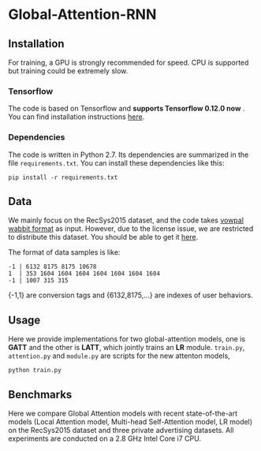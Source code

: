 # Global-Attention-RNN


## Installation

For training, a GPU is strongly recommended for speed. CPU is supported but training could be extremely slow.

### Tensorflow

The code is based on Tensorflow and **supports Tensorflow 0.12.0 now** . You can find installation instructions [here](https://www.tensorflow.org/).

### Dependencies

The code is written in Python 2.7. Its dependencies are summarized in the file ```requirements.txt```. You can install these dependencies like this:
```
pip install -r requirements.txt
```

## Data

We mainly focus on the RecSys2015 dataset, and the code takes [vowpal wabbit format](https://github.com/VowpalWabbit/vowpal_wabbit/wiki/Input-format) as input. 
However, due to the license issue, we are restricted to distribute this dataset.
You should be able to get it [here](https://recsys.acm.org/recsys15/challenge/).

The format of data samples is like:
```
-1 | 6132 8175 8175 10678
1  | 353 1604 1604 1604 1604 1604 1604 1604
-1 | 1007 315 315
```

{-1,1} are conversion tags and {6132,8175,...} are indexes of user behaviors.

## Usage

Here we provide implementations for two global-attention models, one is **GATT** and the other is **LATT**, which jointly trains an **LR** module.
```train.py```, ```attention.py``` and ```module.py``` are scripts for the new attenton models,
```
python train.py
```

## Benchmarks

Here we compare Global Attention models with recent state-of-the-art models (Local Attention model, Multi-head Self-Attention model, LR model) on the RecSys2015 dataset and three private advertising datasets. All experiments are conducted on a 2.8 GHz Intel Core i7 CPU.


